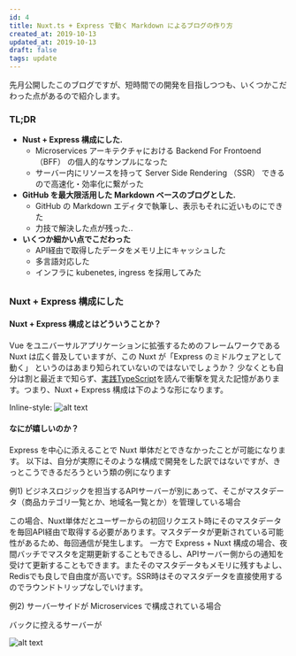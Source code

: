 ```yaml
---
id: 4
title: Nuxt.ts + Express で動く Markdown によるブログの作り方
created_at: 2019-10-13
updated_at: 2019-10-13
draft: false
tags: update
---
```



先月公開したこのブログですが、短時間での開発を目指しつつも、いくつかこだわった点があるので紹介します。

### TL;DR

- **Nust + Express 構成にした.**
    - Microservices アーキテクチャにおける Backend For Frontoend （BFF） の個人的なサンプルになった
    - サーバー内にリソースを持って Server Side Rendering （SSR） できるので高速化・効率化に繋がった
- **GitHub を最大限活用した Markdown ベースのブログとした.**
    - GitHub の Markdown エディタで執筆し、表示もそれに近いものにできた
    - 力技で解決した点が残った..
- **いくつか細かい点でこだわった**
    - API経由で取得したデータをメモリ上にキャッシュした
    - 多言語対応した
    - インフラに kubenetes, ingress を採用してみた

##

### Nuxt + Express 構成にした

#### Nuxt + Express 構成とはどういうことか？

Vue をユニバーサルアプリケーションに拡張するためのフレームワークである Nuxt は広く普及していますが、この Nuxt が「Express のミドルウェアとして動く」
というのはあまり知られていないのではないでしょうか？ 少なくとも自分は割と最近まで知らず、[実践TypeScript](https://note.mu/takepepe/n/nba34ed1ae401)を読んで衝撃を覚えた記憶があります。つまり、Nuxt + Express 構成は下のような形になります。

Inline-style: 
![alt text](https://github.com/kazukiyoshida/nuxt-blog/blob/feature/article/src/assets/images/nuxt%2Bexpress.png "Logo Title Text 1")

#### なにが嬉しいのか？

Express を中心に添えることで Nuxt 単体だとできなかったことが可能になります。 以下は、自分が実際にそのような構成で開発をした訳ではないですが、きっとこうできるだろうという類の例になります

例1) ビジネスロジックを担当するAPIサーバーが別にあって、そこがマスタデータ（商品カテゴリ一覧とか、地域名一覧とか）を管理している場合

この場合、Nuxt単体だとユーザーからの初回リクエスト時にそのマスタデータを毎回API経由で取得する必要があります。マスタデータが更新されている可能性があるため、毎回通信が発生します。
一方で Express + Nuxt 構成の場合、夜間バッチでマスタを定期更新することもできるし、APIサーバー側からの通知を受けて更新することもできます。またそのマスタデータもメモリに残すもよし、Redisでも良しで自由度が高いです。SSR時はそのマスタデータを直接使用するのでラウンドトリップなしでいけます。

例2) サーバーサイドが Microservices で構成されている場合

バックに控えるサーバーが

![alt text](https://github.com/kazukiyoshida/nuxt-blog/blob/feature/article/src/assets/images/bff.png "bff")















